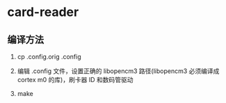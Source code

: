 # card-reader

## 编译方法

1. cp .config.orig .config

2. 编辑 .config 文件，设置正确的 libopencm3 路径(libopencm3 必须编译成 cortex m0 的库)，刷卡器 ID 和数码管驱动

3. make